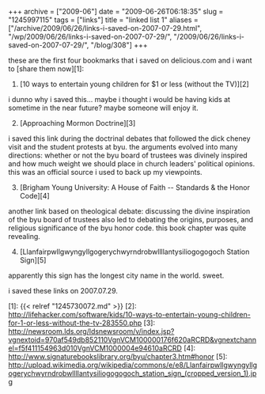 +++
archive = ["2009-06"]
date = "2009-06-26T06:18:35"
slug = "1245997115"
tags = ["links"]
title = "linked list 1"
aliases = ["/archive/2009/06/26/links-i-saved-on-2007-07-29.html", "/wp/2009/06/26/links-i-saved-on-2007-07-29/", "/2009/06/26/links-i-saved-on-2007-07-29/", "/blog/308"]
+++

these are the first four bookmarks that i saved on delicious.com and
i want to [share them now][1]:

1) [10 ways to entertain young children for $1 or less (without the
TV)][2]

i dunno why i saved this... maybe i thought i would be having kids at
sometime in the near future? maybe someone will enjoy it.

2) [Approaching Mormon Doctrine][3]

i saved this link during the doctrinal debates that followed the dick
cheney visit and the student protests at byu. the arguments evolved into
many directions: whether or not the byu board of trustees was divinely
inspired and how much weight we should place in church leaders' political
opinions. this was an official source i used to back up my viewpoints.

3) [Brigham Young University: A House of Faith -- Standards & the Honor
Code][4]

another link based on theological debate: discussing the divine
inspiration of the byu board of trustees also led to debating the origins,
purposes, and religious significance of the byu honor code. this book
chapter was quite revealing.

4) [Llanfairpwllgwyngyllgogerychwyrndrobwllllantysiliogogogoch Station
Sign][5]

apparently this sign has the longest city name in the world. sweet.

i saved these links on 2007.07.29.

[1]: {{< relref "1245730072.md" >}}
[2]: http://lifehacker.com/software/kids/10-ways-to-entertain-young-children-for-1-or-less-without-the-tv-283550.php
[3]: http://newsroom.lds.org/ldsnewsroom/v/index.jsp?vgnextoid=970af549db852110VgnVCM100000176f620aRCRD&vgnextchannel=f5f411154963d010VgnVCM1000004e94610aRCRD
[4]: http://www.signaturebookslibrary.org/byu/chapter3.htm#honor
[5]: http://upload.wikimedia.org/wikipedia/commons/e/e8/Llanfairpwllgwyngyllgogerychwyrndrobwllllantysiliogogogoch_station_sign_(cropped_version_1).jpg


